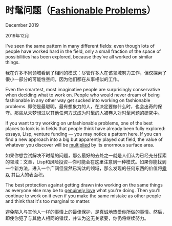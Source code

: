 # 时髦问题（[Fashionable Problems](http://paulgraham.com/fp.html)）

December 2019

2019年12月

I've seen the same pattern in many different fields: even though lots of people have worked hard in the field, only a small fraction of the space of possibilities has been explored, because they've all worked on similar things.

我在许多不同领域看到了相同的模式：尽管许多人在该领域努力工作，但仅探索了很小一部分的可能性空间，因为他们都在从事相似的工作。

Even the smartest, most imaginative people are surprisingly conservative when deciding what to work on. People who would never dream of being fashionable in any other way get sucked into working on fashionable problems.
即使是最聪明，最有想象力的人，在决定要做什么时，也会出奇的保守。那些从未梦想过以其他任何方式成为时髦的人被卷入对时髦问题的研究中。

If you want to try working on unfashionable problems, one of the best places to look is in fields that people think have already been fully explored: essays, Lisp, venture funding — you may notice a pattern here. If you can find a new approach into a big but apparently played out field, the value of whatever you discover will be [multiplied](http://paulgraham.com/sun.html) by its enormous surface area.

如果你想尝试解决不时髦的问题，那么最好的去处之一就是人们认为已经充分探索的领域：文章，Lisp和风险投资—你可能会在这里注意到一种模式。如果你能找到一个新方法，进入一个广阔但显然已淘汰的领域，那么发现的任何东西的价值将[乘以](http://paulgraham.com/sun.html) 其巨大的表面积。

The best protection against getting drawn into working on the same things as everyone else may be to [genuinely love](http://paulgraham.com/genius.html) what you're doing. Then you'll continue to work on it even if you make the same mistake as other people and think that it's too marginal to matter.

避免陷入与其他人一样的事情上的最佳保护，是[真诚地热爱](http://paulgraham.com/genius.html)你所做的事情。然后，即使你犯了与其他人相同的错误，并认为这无关紧要，你仍将继续努力。

